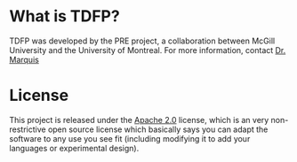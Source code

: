 
# What is TDFP?
TDFP was developed by the PRE project, a collaboration between McGill University and the University of Montreal. For more information, contact [Dr. Marquis](https://twitter.com/AlxMarquis)

# License 

This project is released under the [Apache 2.0](http://www.apache.org/licenses/LICENSE-2.0.html) license, which is an very non-restrictive open source license which basically says you can adapt the software to any use you see fit (including modifying it to add your languages or experimental design).


